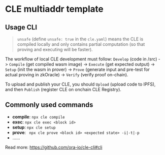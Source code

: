 # CLE multiaddr template

## Usage CLI

> `unsafe` (define `unsafe: true` in the `cle.yaml`) means the CLE is compiled locally and only contains partial computation (so that proving and executing will be faster).

The workflow of local CLE development must follow: `Develop` (code in /src) -> `Compile` (get compiled wasm image) -> `Execute` (get expected output) -> `Setup` (init the wasm in prover) -> `Prove` (generate input and pre-test for actual proving in zkOracle) -> `Verify` (verify proof on-chain).

To upload and publish your CLE, you should `Upload` (upload code to IPFS), and then `Publish` (register CLE on onchain CLE Registry).

## Commonly used commands

- **compile**: `npx cle compile`
- **exec**: `npx cle exec <block id>`
- **setup**: `npx cle setup`
- **prove**: ` npx cle prove <block id> <expected state> -i|-t|-p`  
- ……

Read more: https://github.com/ora-io/cle-cli#cli
